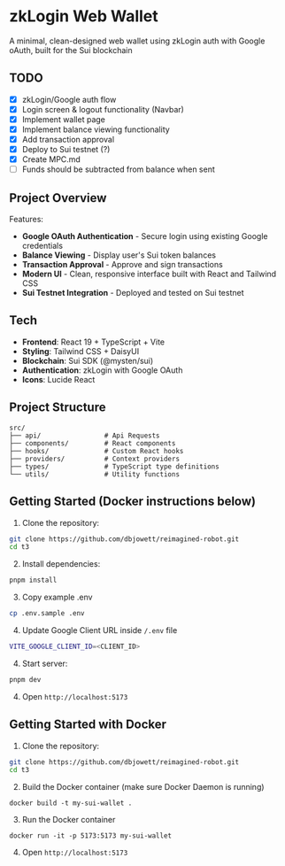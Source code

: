 # zkLogin Web Wallet

A minimal, clean-designed web wallet using zkLogin auth with Google oAuth, built for the Sui blockchain

## TODO

- [x] zkLogin/Google auth flow
- [x] Login screen & logout functionality (Navbar)
- [x] Implement wallet page
- [x] Implement balance viewing functionality
- [x] Add transaction approval
- [x] Deploy to Sui testnet (?)
- [x] Create MPC.md
- [ ] Funds should be subtracted from balance when sent

## Project Overview

Features:

- **Google OAuth Authentication** - Secure login using existing Google credentials
- **Balance Viewing** - Display user's Sui token balances
- **Transaction Approval** - Approve and sign transactions
- **Modern UI** - Clean, responsive interface built with React and Tailwind CSS
- **Sui Testnet Integration** - Deployed and tested on Sui testnet

## Tech

- **Frontend**: React 19 + TypeScript + Vite
- **Styling**: Tailwind CSS + DaisyUI
- **Blockchain**: Sui SDK (@mysten/sui)
- **Authentication**: zkLogin with Google OAuth
- **Icons**: Lucide React

## Project Structure

```
src/
├── api/                # Api Requests
├── components/         # React components
├── hooks/              # Custom React hooks
├── providers/          # Context providers
├── types/              # TypeScript type definitions
└── utils/              # Utility functions
```

## Getting Started (Docker instructions below)

1. Clone the repository:

```bash
git clone https://github.com/dbjowett/reimagined-robot.git
cd t3
```

2. Install dependencies:

```bash
pnpm install
```

3. Copy example .env

```bash
cp .env.sample .env
```

4. Update Google Client URL inside `/.env` file

```bash
VITE_GOOGLE_CLIENT_ID=<CLIENT_ID>
```

4.  Start server:

```bash
pnpm dev
```

4. Open `http://localhost:5173`

## Getting Started with Docker

1. Clone the repository:

```bash
git clone https://github.com/dbjowett/reimagined-robot.git
cd t3
```

2. Build the Docker container (make sure Docker Daemon is running)

```
docker build -t my-sui-wallet .
```

3. Run the Docker container

```
docker run -it -p 5173:5173 my-sui-wallet
```

4. Open `http://localhost:5173`

